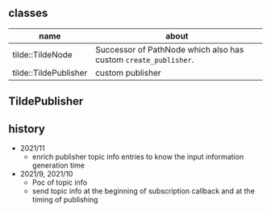 ## classes

| name                  | about                                                           |
|-----------------------|-----------------------------------------------------------------|
| tilde::TildeNode      | Successor of PathNode which also has custom `create_publisher`. |
| tilde::TildePublisher | custom publisher                                                |

## TildePublisher



## history

- 2021/11
  - enrich publisher topic info entries to know the input information generation time
- 2021/9, 2021/10
  - Poc of topic info
  - send topic info at the beginning of subscription callback and at the timing of publishing


